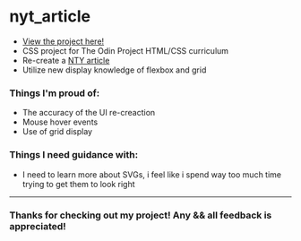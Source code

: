 # nyt_article

- <a href="https://kfig21.github.io/nyt_article/" target="_blank" rel="noopener noreferrer">View the project here!</a>
- CSS project for The Odin Project HTML/CSS curriculum
- Re-create a <a href="https://www.nytimes.com/2014/03/18/science/space/detection-of-waves-in-space-buttresses-landmark-theory-of-big-bang.html?_r=0" target="_blank" rel="noopener noreferrer">NTY article</a>
- Utilize new display knowledge of flexbox and grid

<h3> Things I'm proud of: </h3>

<ul>
 <li>The accuracy of the UI re-creaction</li>
 <li>Mouse hover events</li>
 <li>Use of grid display</li>
</ul>

<h3> Things I need guidance with: </h3>

- I need to learn more about SVGs, i feel like i spend way too much time trying to get them to look right

-----------------------------

<h3>Thanks for checking out my project! Any && all feedback is appreciated!</h3>
